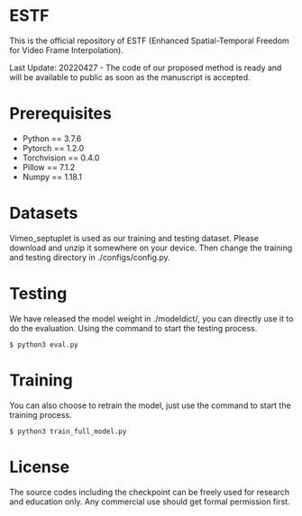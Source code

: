 # ESTF
This is the official repository of ESTF (Enhanced Spatial-Temporal Freedom for Video Frame Interpolation).

Last Update: 20220427 -  The code of our proposed method is ready and will be available to public as soon as the manuscript is accepted. 

# Prerequisites
* Python == 3.7.6
* Pytorch == 1.2.0
* Torchvision == 0.4.0
* Pillow == 7.1.2
* Numpy == 1.18.1

# Datasets
Vimeo_septuplet is used as our training and testing dataset. Please download and unzip it somewhere on your device. Then change the training and testing directory in ./configs/config.py.

# Testing
We have released the model weight in ./modeldict/, you can directly use it to do the evaluation. Using the command to start the testing process.

```
$ python3 eval.py 
```

# Training
You can also choose to retrain the model, just use the command to start the training process.
```
$ python3 train_full_model.py
```

# License
The source codes including the checkpoint can be freely used for research and education only. Any commercial use should get formal permission first.


